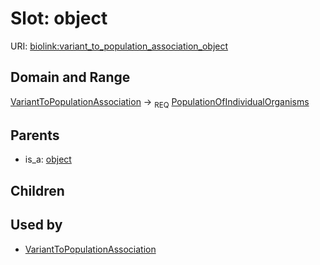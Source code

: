 # Slot: object




URI: [biolink:variant_to_population_association_object](https://w3id.org/biolink/vocab/variant_to_population_association_object)
## Domain and Range

[VariantToPopulationAssociation](VariantToPopulationAssociation.md) ->  <sub>REQ</sub> [PopulationOfIndividualOrganisms](PopulationOfIndividualOrganisms.md)
## Parents

 *  is_a: [object](object.md)
## Children

## Used by

 * [VariantToPopulationAssociation](VariantToPopulationAssociation.md)

